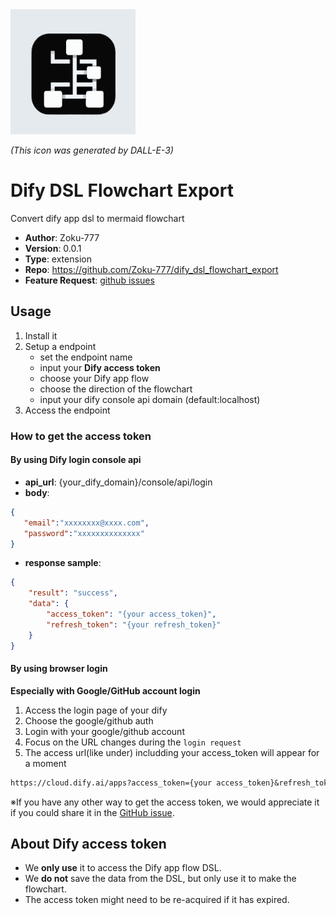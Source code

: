 <img src="./_assets/icon.svg" width="200">

*(This icon was generated by DALL-E-3)*

# Dify DSL Flowchart Export

Convert dify app dsl to mermaid flowchart

- **Author**: Zoku-777
- **Version**: 0.0.1
- **Type**: extension
- **Repo**: https://github.com/Zoku-777/dify_dsl_flowchart_export
- **Feature Request**: [github issues](https://github.com/Zoku-777/dify_dsl_flowchart_export/issues)

## Usage

1. Install it
2. Setup a endpoint
   - set the endpoint name
   - input your **Dify access token**
   - choose your Dify app flow
   - choose the direction of the flowchart
   - input your dify console api domain (default:localhost)
3. Access the endpoint

### How to get the access token

#### By using Dify login console api

- **api_url**: {your_dify_domain}/console/api/login
- **body**:

```json
{
   "email":"xxxxxxxx@xxxx.com",
   "password":"xxxxxxxxxxxxxx"
}
```

- **response sample**:

```json
{
    "result": "success",
    "data": {
        "access_token": "{your access_token}",
        "refresh_token": "{your refresh_token}"
    }
}
```

#### By using browser login

**Especially with Google/GitHub account login**

1. Access the login page of your dify
2. Choose the google/github auth
3. Login with your google/github account
4. Focus on the URL changes during the `login request`
5. The access url(like under) includding your access_token will appear for a moment

```txt
https://cloud.dify.ai/apps?access_token={your access_token}&refresh_token={your refresh_token}
```

※If you have any other way to get the access token, we would appreciate it if you could share it in the [GitHub issue](https://github.com/Zoku-777/dify_dsl_flowchart_export/issues).

## About Dify access token

- We **only use** it to access the Dify app flow DSL.
- We **do not** save the data from the DSL, but only use it to make the flowchart.
- The access token might need to be re-acquired if it has expired.
 